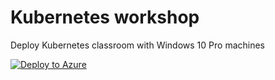# Kubernetes workshop

Deploy Kubernetes classroom with Windows 10 Pro machines

[![Deploy to Azure](https://aka.ms/deploytoazurebutton)](https://portal.azure.com/#create/Microsoft.Template/uri/https%3A%2F%2Fraw.githubusercontent.com%2FCloudRepublic%2Fworkshop-devtestlabs%2Fmain%2Fworkshops%2Fkubernetes%2Fwindows-10pro-deploy.json)